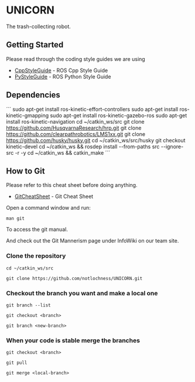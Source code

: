 # UNICORN

The trash-collecting robot.

## Getting Started

Please read through the coding style guides we are using

* [CppStyleGuide](http://wiki.ros.org/CppStyleGuide) - ROS Cpp Style Guide
* [PyStyleGuide](http://wiki.ros.org/PyStyleGuide) - ROS Python Style Guide

## Dependencies

´´´
sudo apt-get install ros-kinetic-effort-controllers
sudo apt-get install ros-kinetic-gmapping
sudo apt-get install ros-kinetic-gazebo-ros
sudo apt-get install ros-kinetic-navigation
cd ~/catkin_ws/src
git clone https://github.com/HusqvarnaResearch/hrp.git
git clone https://github.com/clearpathrobotics/LMS1xx.git
git clone https://github.com/husky/husky.git
cd ~/catkin_ws/src/husky
git checkout kinetic-devel
cd ~/catkin_ws && rosdep install --from-paths src --ignore-src -r -y
cd ~/catkin_ws && catkin_make
´´´

## How to Git

Please refer to this cheat sheet before doing anything.

* [GitCheatSheet](https://services.github.com/on-demand/downloads/github-git-cheat-sheet.pdf) - Git Cheat Sheet

Open a command window and run:

```
man git
```

To access the git manual.

And check out the Git Mannerism page under InfoWiki on our team site.

### Clone the repository

```
cd ~/catkin_ws/src

git clone https://github.com/notlochness/UNICORN.git
```

### Checkout the branch you want and make a local one

```
git branch --list

git checkout <branch>

git branch <new-branch>
```

### When your code is stable merge the branches

```
git checkout <branch>

git pull

git merge <local-branch>
```
